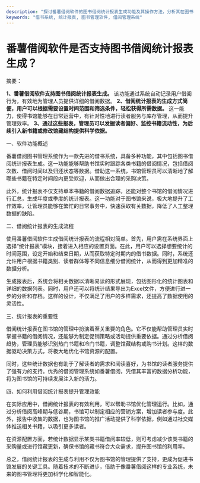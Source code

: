 ```yaml
---
description: "探讨番薯借阅软件的图书借阅统计报表生成功能及其操作方法，分析其在图书管理中的重要性和实际应用。"
keywords: "借书系统, 统计报表, 图书管理软件, 借阅管理系统"
---
```

# 番薯借阅软件是否支持图书借阅统计报表生成？

摘要：

**1、番薯借阅软件支持图书借阅统计报表生成。** 该功能通过系统自动记录用户借阅行为，有效地为管理人员提供详细的借阅数据。 **2、借阅统计报表的生成方式简便，用户可以根据需要设置时间范围和筛选条件，轻松获得所需数据。** 这一能力，使得书馆能够在日常运营中，有针对性地进行读者服务与库存管理，从而提升管理效率。 **3、通过这些报表，管理员可以发掘读者偏好、监控书籍流动性，为后续引入新书籍或修改馆藏结构提供科学依据。**

一、软件功能概述

番薯借阅图书管理系统作为一款先进的借书系统，具备多种功能，其中包括图书借阅统计报表生成。这一功能能够帮助书馆实时跟踪各类书籍的借阅情况，包括借阅次数、借阅时间以及归还状态等数据。借助这一系统，书馆管理员可以清晰地了解哪些书籍在特定时间段内更受欢迎，从而做出合理的采购决策。

此外，统计报表不仅支持单本书籍的借阅数据追踪，还能对整个书馆的借阅情况进行汇总，生成年度或季度的统计报表。这一功能对于图书馆来说，极大地提升了工作效率，让管理员能够在繁忙的日常事务中，快速获取有关数据，降低了人工整理数据的缺陷。

二、借阅统计报表的生成流程

使用番薯借阅软件生成借阅统计报表的流程相对简单。首先，用户需在系统界面上选择“统计报表”模块，接着进入相应的设置页面。在此，用户可以选择想要统计的时间范围，设定开始和结束日期，从而获取特定时期内的借书数据。同时，系统还允许用户根据书籍类别、读者群体等不同信息细分借阅统计，从而得到更加精准的数据分析。

生成报表后，系统会将相关数据以清晰易读的形式展现，包括图形化的统计图表和详细的数据列表。同时，用户还可以将统计结果导出为Excel文件，方便进行进一步的分析和存档。这样的设计，不仅满足了用户的多样需求，还提高了数据使用的灵活性。

三、统计报表的重要性

借阅统计报表在图书馆的管理中扮演着至关重要的角色。它不仅能帮助管理员实时掌握书籍的借阅情况，还能够为制定促销策略或活动提供重要依据。通过分析借阅趋势，管理员能够识别热门书籍和冷门书籍，调整馆藏结构或购书计划。这样的数据驱动决策方式，将极大地优化书馆资源的配置。

同时，这些统计数据也有助于了解读者的需求和阅读喜好，为书馆的读者服务提供了强有力的支持。优秀的借阅管理系统如番薯借阅，凭借其丰富的数据分析功能，将为图书馆的可持续发展注入新的活力。

四、如何利用借阅统计报表提升管理效能

在实际应用中，借阅统计报表的有效利用，可以帮助书馆优化管理运行。比如，通过分析借阅高峰期与低谷期，书馆可以制定相应的营销方案，增加读者参与度。此外，报告中收集的数据，也为图书馆的推广活动提供了科学依据，例如通过社交媒体推送相关书籍，以吸引更多读者。

在资源配置方面，若统计数据显示某类书籍借阅率较低，则可考虑减少该类书籍的采购量或进行馆藏更新，确保书馆的藏书符合大众需求，提升图书馆的利用率。

总之，借阅统计报表的生成与利用不仅为图书馆的管理提供了支持，更成为促进书馆发展的关键工具。随着技术的不断进步，借助于像番薯借阅这样的专业系统，未来的图书管理将更加科学化和智能化。
